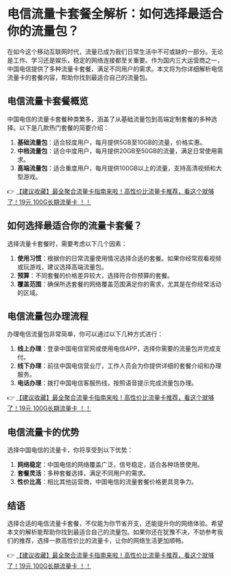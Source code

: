 # 电信流量卡套餐全解析：如何选择最适合你的流量包？

在如今这个移动互联网时代，流量已成为我们日常生活中不可或缺的一部分。无论是工作、学习还是娱乐，稳定的网络连接都至关重要。作为国内三大运营商之一，中国电信提供了多种流量卡套餐，满足不同用户的需求。本文将为你详细解析电信流量卡的套餐内容，帮助你找到最适合自己的流量包。

## 电信流量卡套餐概览

中国电信的流量卡套餐种类繁多，涵盖了从基础流量包到高端定制套餐的多种选择。以下是几款热门套餐的简要介绍：

1. **基础流量包**：适合轻度用户，每月提供5GB至10GB的流量，价格实惠。
2. **中档流量包**：适合中度用户，每月提供20GB至50GB的流量，满足日常使用需求。
3. **高端流量包**：适合重度用户，每月提供100GB以上的流量，支持高清视频和大型游戏。

👉 [【建议收藏】最全聚合流量卡指南来啦！高性价比流量卡推荐，看这个就够了！19元 100G长期流量卡 ！！](https://bit.ly/Liuliangka)

## 如何选择最适合你的流量卡套餐？

选择流量卡套餐时，需要考虑以下几个因素：

1. **使用习惯**：根据你的日常流量使用情况选择合适的套餐。如果你经常观看视频或玩游戏，建议选择高端流量包。
2. **预算**：不同套餐的价格差异较大，选择符合你预算的套餐。
3. **覆盖范围**：确保所选套餐的网络覆盖范围满足你的需求，尤其是在你经常活动的区域。

## 电信流量包办理流程

办理电信流量包非常简单，你可以通过以下几种方式进行：

1. **线上办理**：登录中国电信官网或使用电信APP，选择你需要的流量包并完成支付。
2. **线下办理**：前往中国电信营业厅，工作人员会为你提供详细的套餐介绍和办理服务。
3. **电话办理**：拨打中国电信客服热线，按照语音提示完成流量包办理。

👉 [【建议收藏】最全聚合流量卡指南来啦！高性价比流量卡推荐，看这个就够了！19元 100G长期流量卡 ！！](https://bit.ly/Liuliangka)

## 电信流量卡的优势

选择中国电信的流量卡，你将享受到以下优势：

1. **网络稳定**：中国电信的网络覆盖广泛，信号稳定，适合各种场景使用。
2. **套餐灵活**：多种套餐选择，满足不同用户的需求。
3. **性价比高**：相比其他运营商，中国电信的流量套餐价格更具竞争力。

## 结语

选择合适的电信流量卡套餐，不仅能为你节省开支，还能提升你的网络体验。希望本文的解析能帮助你找到最适合自己的流量包。如果你还在犹豫不决，不妨参考我们的推荐，选择一款高性价比的流量卡，让你的网络生活更加顺畅。

👉 [【建议收藏】最全聚合流量卡指南来啦！高性价比流量卡推荐，看这个就够了！19元 100G长期流量卡 ！！](https://bit.ly/Liuliangka)